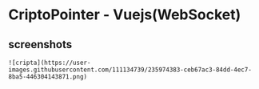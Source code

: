 # CriptoPointer - Vuejs(WebSocket)


## screenshots
```
![cripta](https://user-images.githubusercontent.com/111134739/235974383-ceb67ac3-84dd-4ec7-8ba5-446304143871.png)
